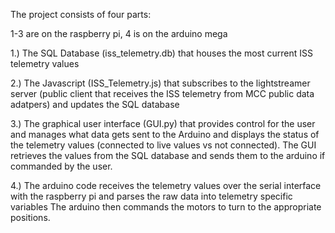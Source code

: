 The project consists of four parts:

1-3 are on the raspberry pi, 4 is on the arduino mega

1.) The SQL Database (iss_telemetry.db) that houses the most current ISS telemetry values

2.) The Javascript (ISS_Telemetry.js) that subscribes to the lightstreamer server (public client that receives the ISS telemetry from MCC public data adatpers) and updates the SQL database

3.) The graphical user interface (GUI.py) that provides control for the user and manages what data gets sent to the Arduino and displays the status of the telemetry values (connected to live values vs not connected). The GUI retrieves the values from the SQL database and sends them to the arduino if commanded by the user.

4.) The arduino code receives the telemetry values over the serial interface with the raspberry pi and parses the raw data into telemetry specific variables The arduino then commands the motors to turn to the appropriate positions.  
